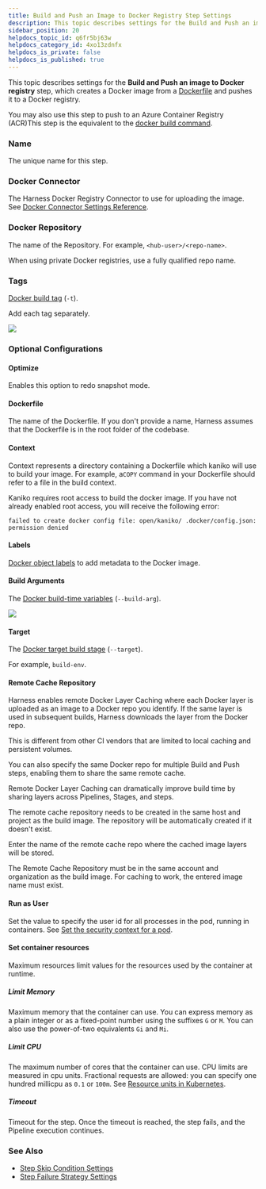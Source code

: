 ```yaml
---
title: Build and Push an Image to Docker Registry Step Settings
description: This topic describes settings for the Build and Push an image to Docker registry step.
sidebar_position: 20
helpdocs_topic_id: q6fr5bj63w
helpdocs_category_id: 4xo13zdnfx
helpdocs_is_private: false
helpdocs_is_published: true
---
```


This topic describes settings for the **Build and Push an image to Docker registry** step, which creates a Docker image from a [Dockerfile](https://docs.docker.com/engine/reference/builder/) and pushes it to a Docker registry.

You may also use this step to push to an Azure Container Registry (ACR)This step is the equivalent to the [docker build command](https://docs.docker.com/engine/reference/commandline/build/).

### Name

The unique name for this step.

### Docker Connector

The Harness Docker Registry Connector to use for uploading the image. See [Docker Connector Settings Reference](../../platform/7_Connectors/ref-cloud-providers/docker-registry-connector-settings-reference.md).

### Docker Repository

The name of the Repository. For example, `<hub-user>/<repo-name>`.

When using private Docker registries, use a fully qualified repo name.

### Tags

[Docker build tag](https://docs.docker.com/engine/reference/commandline/build/#tag-an-image--t) (`-t`).

Add each tag separately.

![](./static/build-and-push-to-docker-hub-step-settings-10.png)

### Optional Configurations

#### Optimize

Enables this option to redo snapshot mode.

#### Dockerfile

The name of the Dockerfile. If you don't provide a name, Harness assumes that the Dockerfile is in the root folder of the codebase.

#### Context

Context represents a directory containing a Dockerfile which kaniko will use to build your image. For example, a`COPY` command in your Dockerfile should refer to a file in the build context.

Kaniko requires root access to build the docker image. If you have not already enabled root access, you will receive the following error:

`failed to create docker config file: open/kaniko/ .docker/config.json: permission denied`

#### Labels

[Docker object labels](https://docs.docker.com/config/labels-custom-metadata/) to add metadata to the Docker image.

#### Build Arguments

The [Docker build-time variables](https://docs.docker.com/engine/reference/commandline/build/#set-build-time-variables---build-arg) (`--build-arg`).

![](./static/build-and-push-to-docker-hub-step-settings-11.png)

#### Target

The [Docker target build stage](https://docs.docker.com/engine/reference/commandline/build/#specifying-target-build-stage---target) (`--target`).

For example, `build-env`.

#### Remote Cache Repository

Harness enables remote Docker Layer Caching where each Docker layer is uploaded as an image to a Docker repo you identify. If the same layer is used in subsequent builds, Harness downloads the layer from the Docker repo.

This is different from other CI vendors that are limited to local caching and persistent volumes.

You can also specify the same Docker repo for multiple Build and Push steps, enabling them to share the same remote cache.

Remote Docker Layer Caching can dramatically improve build time by sharing layers across Pipelines, Stages, and steps.

The remote cache repository needs to be created in the same host and project as the build image. The repository will be automatically created if it doesn't exist.

Enter the name of the remote cache repo where the cached image layers will be stored.

The Remote Cache Repository must be in the same account and organization as the build image. For caching to work, the entered image name must exist.

#### Run as User

Set the value to specify the user id for all processes in the pod, running in containers. See [Set the security context for a pod](https://kubernetes.io/docs/tasks/configure-pod-container/security-context/#set-the-security-context-for-a-pod).

#### Set container resources

Maximum resources limit values for the resources used by the container at runtime.

##### Limit Memory

Maximum memory that the container can use. You can express memory as a plain integer or as a fixed-point number using the suffixes `G` or `M`. You can also use the power-of-two equivalents `Gi` and `Mi`.

##### Limit CPU

The maximum number of cores that the container can use. CPU limits are measured in cpu units. Fractional requests are allowed: you can specify one hundred millicpu as `0.1` or `100m`. See [Resource units in Kubernetes](https://kubernetes.io/docs/concepts/configuration/manage-resources-containers/#resource-units-in-kubernetes).

##### Timeout

Timeout for the step. Once the timeout is reached, the step fails, and the Pipeline execution continues.

### See Also

* [Step Skip Condition Settings](../../platform/8_Pipelines/w_pipeline-steps-reference/step-skip-condition-settings.md)
* [Step Failure Strategy Settings](../../platform/8_Pipelines/w_pipeline-steps-reference/step-failure-strategy-settings.md)

